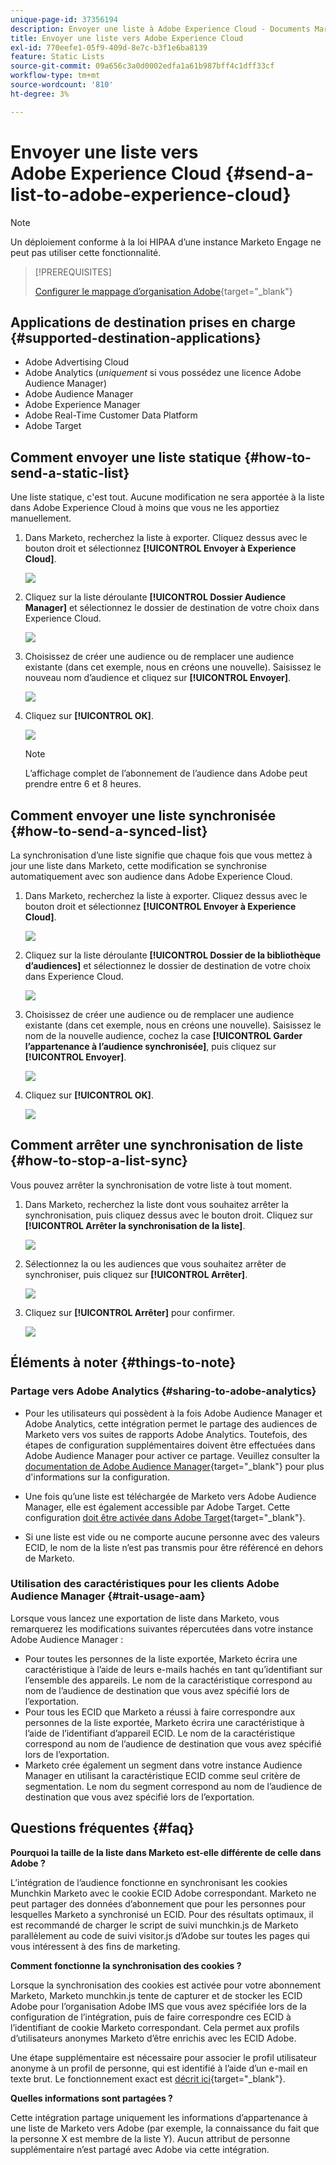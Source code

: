 ```yaml
---
unique-page-id: 37356194
description: Envoyer une liste à Adobe Experience Cloud - Documents Marketo - Documentation du produit
title: Envoyer une liste vers Adobe Experience Cloud
exl-id: 770eefe1-05f9-409d-8e7c-b3f1e6ba8139
feature: Static Lists
source-git-commit: 09a656c3a0d0002edfa1a61b987bff4c1dff33cf
workflow-type: tm+mt
source-wordcount: '810'
ht-degree: 3%

---
```


# Envoyer une liste vers Adobe Experience Cloud {#send-a-list-to-adobe-experience-cloud}

>[!NOTE]
>
>Un déploiement conforme à la loi HIPAA d’une instance Marketo Engage ne peut pas utiliser cette fonctionnalité.

>[!PREREQUISITES]
>
>[Configurer le mappage d’organisation Adobe](/help/marketo/product-docs/adobe-experience-cloud-integrations/set-up-adobe-organization-mapping.md){target="_blank"}

## Applications de destination prises en charge {#supported-destination-applications}

* Adobe Advertising Cloud
* Adobe Analytics (_uniquement_ si vous possédez une licence Adobe Audience Manager)
* Adobe Audience Manager
* Adobe Experience Manager
* Adobe Real-Time Customer Data Platform
* Adobe Target

## Comment envoyer une liste statique {#how-to-send-a-static-list}

Une liste statique, c&#39;est tout. Aucune modification ne sera apportée à la liste dans Adobe Experience Cloud à moins que vous ne les apportiez manuellement.

1. Dans Marketo, recherchez la liste à exporter. Cliquez dessus avec le bouton droit et sélectionnez **[!UICONTROL Envoyer à Experience Cloud]**.

   ![](assets/send-a-list-to-adobe-experience-cloud-1.png)

1. Cliquez sur la liste déroulante **[!UICONTROL Dossier Audience Manager]** et sélectionnez le dossier de destination de votre choix dans Experience Cloud.

   ![](assets/send-a-list-to-adobe-experience-cloud-2.png)

1. Choisissez de créer une audience ou de remplacer une audience existante (dans cet exemple, nous en créons une nouvelle). Saisissez le nouveau nom d’audience et cliquez sur **[!UICONTROL Envoyer]**.

   ![](assets/send-a-list-to-adobe-experience-cloud-3.png)

1. Cliquez sur **[!UICONTROL OK]**.

   ![](assets/send-a-list-to-adobe-experience-cloud-4.png)

   >[!NOTE]
   >
   >L’affichage complet de l’abonnement de l’audience dans Adobe peut prendre entre 6 et 8 heures.

## Comment envoyer une liste synchronisée {#how-to-send-a-synced-list}

La synchronisation d’une liste signifie que chaque fois que vous mettez à jour une liste dans Marketo, cette modification se synchronise automatiquement avec son audience dans Adobe Experience Cloud.

1. Dans Marketo, recherchez la liste à exporter. Cliquez dessus avec le bouton droit et sélectionnez **[!UICONTROL Envoyer à Experience Cloud]**.

   ![](assets/send-a-list-to-adobe-experience-cloud-5.png)

1. Cliquez sur la liste déroulante **[!UICONTROL Dossier de la bibliothèque d’audiences]** et sélectionnez le dossier de destination de votre choix dans Experience Cloud.

   ![](assets/send-a-list-to-adobe-experience-cloud-6.png)

1. Choisissez de créer une audience ou de remplacer une audience existante (dans cet exemple, nous en créons une nouvelle). Saisissez le nom de la nouvelle audience, cochez la case **[!UICONTROL Garder l’appartenance à l’audience synchronisée]**, puis cliquez sur **[!UICONTROL Envoyer]**.

   ![](assets/send-a-list-to-adobe-experience-cloud-7.png)

1. Cliquez sur **[!UICONTROL OK]**.

   ![](assets/send-a-list-to-adobe-experience-cloud-8.png)

## Comment arrêter une synchronisation de liste {#how-to-stop-a-list-sync}

Vous pouvez arrêter la synchronisation de votre liste à tout moment.

1. Dans Marketo, recherchez la liste dont vous souhaitez arrêter la synchronisation, puis cliquez dessus avec le bouton droit. Cliquez sur **[!UICONTROL Arrêter la synchronisation de la liste]**.

   ![](assets/send-a-list-to-adobe-experience-cloud-9.png)

1. Sélectionnez la ou les audiences que vous souhaitez arrêter de synchroniser, puis cliquez sur **[!UICONTROL Arrêter]**.

   ![](assets/send-a-list-to-adobe-experience-cloud-10.png)

1. Cliquez sur **[!UICONTROL Arrêter]** pour confirmer.

   ![](assets/send-a-list-to-adobe-experience-cloud-11.png)

## Éléments à noter {#things-to-note}

### Partage vers Adobe Analytics {#sharing-to-adobe-analytics}

* Pour les utilisateurs qui possèdent à la fois Adobe Audience Manager et Adobe Analytics, cette intégration permet le partage des audiences de Marketo vers vos suites de rapports Adobe Analytics. Toutefois, des étapes de configuration supplémentaires doivent être effectuées dans Adobe Audience Manager pour activer ce partage. Veuillez consulter la [documentation de Adobe Audience Manager](https://experienceleague.adobe.com/docs/analytics/integration/audience-analytics/mc-audiences-aam.html){target="_blank"} pour plus d&#39;informations sur la configuration.

* Une fois qu’une liste est téléchargée de Marketo vers Adobe Audience Manager, elle est également accessible par Adobe Target. Cette configuration [doit être activée dans Adobe Target](https://experienceleague.adobe.com/en/docs/target/using/integrate/audience-manager-target-integration){target="_blank"}.

* Si une liste est vide ou ne comporte aucune personne avec des valeurs ECID, le nom de la liste n’est pas transmis pour être référencé en dehors de Marketo.

### Utilisation des caractéristiques pour les clients Adobe Audience Manager {#trait-usage-aam}

Lorsque vous lancez une exportation de liste dans Marketo, vous remarquerez les modifications suivantes répercutées dans votre instance Adobe Audience Manager :

* Pour toutes les personnes de la liste exportée, Marketo écrira une caractéristique à l’aide de leurs e-mails hachés en tant qu’identifiant sur l’ensemble des appareils. Le nom de la caractéristique correspond au nom de l’audience de destination que vous avez spécifié lors de l’exportation.
* Pour tous les ECID que Marketo a réussi à faire correspondre aux personnes de la liste exportée, Marketo écrira une caractéristique à l’aide de l’identifiant d’appareil ECID. Le nom de la caractéristique correspond au nom de l’audience de destination que vous avez spécifié lors de l’exportation.
* Marketo crée également un segment dans votre instance Audience Manager en utilisant la caractéristique ECID comme seul critère de segmentation. Le nom du segment correspond au nom de l’audience de destination que vous avez spécifié lors de l’exportation.

## Questions fréquentes {#faq}

**Pourquoi la taille de la liste dans Marketo est-elle différente de celle dans Adobe ?**

L’intégration de l’audience fonctionne en synchronisant les cookies Munchkin Marketo avec le cookie ECID Adobe correspondant. Marketo ne peut partager des données d’abonnement que pour les personnes pour lesquelles Marketo a synchronisé un ECID. Pour des résultats optimaux, il est recommandé de charger le script de suivi munchkin.js de Marketo parallèlement au code de suivi visitor.js d’Adobe sur toutes les pages qui vous intéressent à des fins de marketing.

**Comment fonctionne la synchronisation des cookies ?**

Lorsque la synchronisation des cookies est activée pour votre abonnement Marketo, Marketo munchkin.js tente de capturer et de stocker les ECID Adobe pour l’organisation Adobe IMS que vous avez spécifiée lors de la configuration de l’intégration, puis de faire correspondre ces ECID à l’identifiant de cookie Marketo correspondant. Cela permet aux profils d’utilisateurs anonymes Marketo d’être enrichis avec les ECID Adobe.

Une étape supplémentaire est nécessaire pour associer le profil utilisateur anonyme à un profil de personne, qui est identifié à l’aide d’un e-mail en texte brut. Le fonctionnement exact est [décrit ici](/help/marketo/product-docs/reporting/basic-reporting/report-activity/tracking-anonymous-activity-and-people.md){target="_blank"}.

**Quelles informations sont partagées ?**

Cette intégration partage uniquement les informations d’appartenance à une liste de Marketo vers Adobe (par exemple, la connaissance du fait que la personne X est membre de la liste Y). Aucun attribut de personne supplémentaire n’est partagé avec Adobe via cette intégration.

